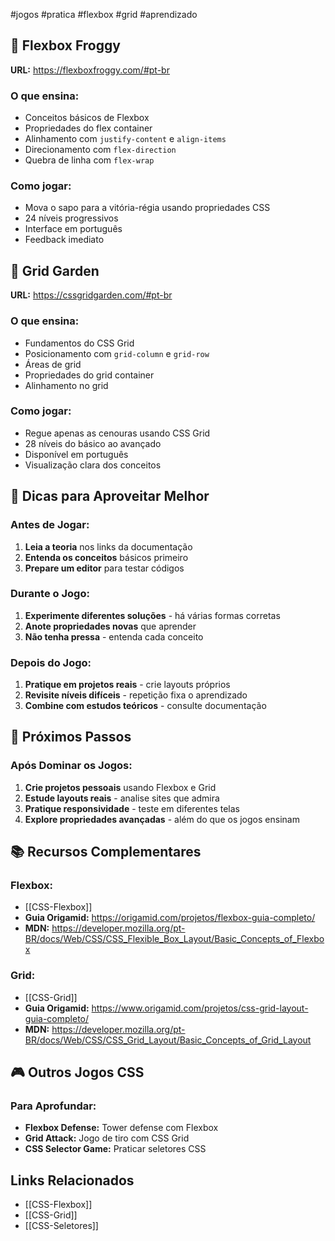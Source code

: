 #jogos #pratica #flexbox #grid #aprendizado

## 🐸 Flexbox Froggy
**URL:** https://flexboxfroggy.com/#pt-br

### O que ensina:
- Conceitos básicos de Flexbox
- Propriedades do flex container
- Alinhamento com `justify-content` e `align-items`
- Direcionamento com `flex-direction`
- Quebra de linha com `flex-wrap`

### Como jogar:
- Mova o sapo para a vitória-régia usando propriedades CSS
- 24 níveis progressivos
- Interface em português
- Feedback imediato

## 🌱 Grid Garden  
**URL:** https://cssgridgarden.com/#pt-br

### O que ensina:
- Fundamentos do CSS Grid
- Posicionamento com `grid-column` e `grid-row`
- Áreas de grid
- Propriedades do grid container
- Alinhamento no grid

### Como jogar:
- Regue apenas as cenouras usando CSS Grid
- 28 níveis do básico ao avançado  
- Disponível em português
- Visualização clara dos conceitos

## 🎯 Dicas para Aproveitar Melhor

### Antes de Jogar:
1. **Leia a teoria** nos links da documentação
2. **Entenda os conceitos** básicos primeiro
3. **Prepare um editor** para testar códigos

### Durante o Jogo:
1. **Experimente diferentes soluções** - há várias formas corretas
2. **Anote propriedades novas** que aprender
3. **Não tenha pressa** - entenda cada conceito

### Depois do Jogo:
1. **Pratique em projetos reais** - crie layouts próprios
2. **Revisite níveis difíceis** - repetição fixa o aprendizado
3. **Combine com estudos teóricos** - consulte documentação

## 🚀 Próximos Passos

### Após Dominar os Jogos:
1. **Crie projetos pessoais** usando Flexbox e Grid
2. **Estude layouts reais** - analise sites que admira
3. **Pratique responsividade** - teste em diferentes telas
4. **Explore propriedades avançadas** - além do que os jogos ensinam

## 📚 Recursos Complementares

### Flexbox:
- [[CSS-Flexbox]]
- **Guia Origamid:** https://origamid.com/projetos/flexbox-guia-completo/
- **MDN:** https://developer.mozilla.org/pt-BR/docs/Web/CSS/CSS_Flexible_Box_Layout/Basic_Concepts_of_Flexbox

### Grid:
- [[CSS-Grid]]
- **Guia Origamid:** https://www.origamid.com/projetos/css-grid-layout-guia-completo/
- **MDN:** https://developer.mozilla.org/pt-BR/docs/Web/CSS/CSS_Grid_Layout/Basic_Concepts_of_Grid_Layout

## 🎮 Outros Jogos CSS

### Para Aprofundar:
- **Flexbox Defense:** Tower defense com Flexbox
- **Grid Attack:** Jogo de tiro com CSS Grid
- **CSS Selector Game:** Praticar seletores CSS

## Links Relacionados
- [[CSS-Flexbox]]
- [[CSS-Grid]]
- [[CSS-Seletores]]

